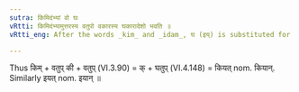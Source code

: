 ```yaml
---
sutra: किमिदंभ्यां वो घः
vRtti: किमिदंभ्यामुत्तरस्य वतुपो वकारस्य घकारादेशो भवति ॥
vRtti_eng: After the words _kim_ and _idam_, घ (इय्) is substituted for the व् of _vatup_.

---
```

Thus किम् + वतुप् की + वतुप् (VI.3.90) = क् + घतुप् (VI.4.148) = कियत् nom. कियान्. Similarly इयत् nom. इयान् ॥